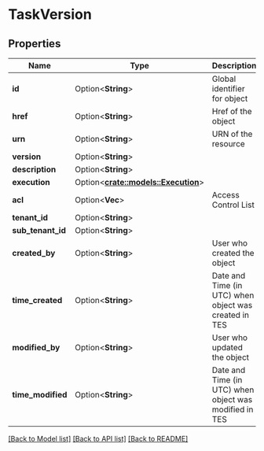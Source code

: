 # TaskVersion

## Properties

Name | Type | Description | Notes
------------ | ------------- | ------------- | -------------
**id** | Option<**String**> | Global identifier for object | [optional]
**href** | Option<**String**> | Href of the object | [optional]
**urn** | Option<**String**> | URN of the resource | [optional]
**version** | Option<**String**> |  | [optional]
**description** | Option<**String**> |  | [optional]
**execution** | Option<[**crate::models::Execution**](Execution.md)> |  | [optional]
**acl** | Option<**Vec<String>**> | Access Control List | [optional]
**tenant_id** | Option<**String**> |  | [optional]
**sub_tenant_id** | Option<**String**> |  | [optional]
**created_by** | Option<**String**> | User who created the object | [optional]
**time_created** | Option<**String**> | Date and Time (in UTC) when object was created in TES | [optional]
**modified_by** | Option<**String**> | User who updated the object | [optional]
**time_modified** | Option<**String**> | Date and Time (in UTC) when object was modified in TES | [optional]

[[Back to Model list]](../README.md#documentation-for-models) [[Back to API list]](../README.md#documentation-for-api-endpoints) [[Back to README]](../README.md)


